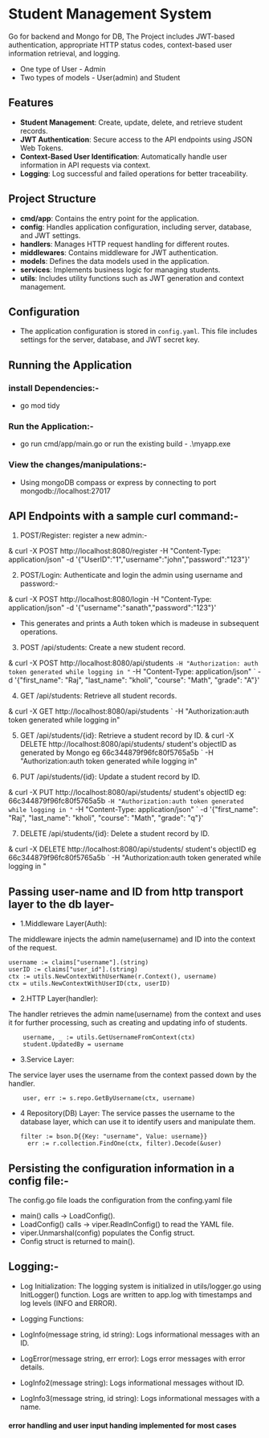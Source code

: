 # Student Management System
Go for backend and Mongo for DB,
The Project includes JWT-based authentication, appropriate HTTP status codes, context-based user information retrieval, and logging.
- One type of User - Admin
- Two types of models - User(admin) and Student

## Features

- **Student Management**: Create, update, delete, and retrieve student records.
- **JWT Authentication**: Secure access to the API endpoints using JSON Web Tokens.
- **Context-Based User Identification**: Automatically handle user information in API requests via context.
- **Logging**: Log successful and failed operations for better traceability.

## Project Structure

- **cmd/app**: Contains the entry point for the application.
- **config**: Handles application configuration, including server, database, and JWT settings.
- **handlers**: Manages HTTP request handling for different routes.
- **middlewares**: Contains middleware for JWT authentication.
- **models**: Defines the data models used in the application.
- **services**: Implements business logic for managing students.
- **utils**: Includes utility functions such as JWT generation and context management.

## Configuration

- The application configuration is stored in `config.yaml`. This file includes settings for the server, database, and JWT secret key.


## Running the Application

### install Dependencies:-
- go mod tidy

### Run the Application:-
- go run cmd/app/main.go
 or run the existing build - .\myapp.exe

### View the changes/manipulations:-
- Using mongoDB compass or express by connecting to port mongodb://localhost:27017

##  API Endpoints with a sample curl command:-

1. POST/Register: register a new admin:-

& curl -X POST http://localhost:8080/register -H "Content-Type: application/json" -d '{\"UserID\":\"1\",\"username\":\"john\",\"password\":\"123\"}'

2. POST/Login: Authenticate and login the admin using username and password:-

& curl -X POST http://localhost:8080/login -H "Content-Type: application/json" -d '{\"username\":\"sanath\",\"password\":\"123\"}'

- This generates and prints a Auth token which is madeuse in subsequent operations.

3. POST /api/students: Create a new student record.

& curl -X POST http://localhost:8080/api/students `
-H "Authorization: auth token generated while logging in " `
-H "Content-Type: application/json" `
-d '{\"first_name\": \"Raj\", \"last_name\": \"kholi\", \"course\": \"Math\", \"grade\": \"A\"}'


4. GET /api/students: Retrieve all student records.

& curl -X GET http://localhost:8080/api/students `
-H "Authorization:auth token generated while logging in"



5. GET /api/students/{id}: Retrieve a student record by ID.
& curl -X DELETE http://localhost:8080/api/students/  student's objectID as generated by Mongo eg   66c344879f96fc80f5765a5b `
-H "Authorization:auth token generated while logging in"



6. PUT /api/students/{id}: Update a student record by ID.

& curl -X PUT http://localhost:8080/api/students/  student's objectID eg:  66c344879f96fc80f5765a5b `
-H "Authorization:auth token generated while logging in " `
-H "Content-Type: application/json" `
-d '{\"first_name\": \"Raj\", \"last_name\": \"kholi\", \"course\": \"Math\", \"grade\": \"q\"}'


7. DELETE /api/students/{id}: Delete a student record by ID.

& curl -X DELETE http://localhost:8080/api/students/ student's objectID eg  66c344879f96fc80f5765a5b `
-H "Authorization:auth token generated while logging in "

## Passing user-name and ID from http transport layer to the db layer-

- 1.Middleware Layer(Auth):

The middleware injects the admin name(username) and ID into the context of the request.
```
username := claims["username"].(string)
userID := claims["user_id"].(string)
ctx := utils.NewContextWithUserName(r.Context(), username)
ctx = utils.NewContextWithUserID(ctx, userID)

```
- 2.HTTP Layer(handler):

The handler retrieves the admin name(username) from the context and uses it for further processing, such as creating and updating info of students.
```
	username, _ := utils.GetUsernameFromContext(ctx)
	student.UpdatedBy = username

```
- 3.Service Layer:

The service layer uses the username from the context passed down by the handler.
```
	user, err := s.repo.GetByUsername(ctx, username)
```
- 4 Repository(DB) Layer:
  The service passes the username to the database layer, which can use it to identify users and manipulate them.
  ```
  filter := bson.D{{Key: "username", Value: username}} 
	err := r.collection.FindOne(ctx, filter).Decode(&user)
  ```

## Persisting the configuration information in a config file:-
The config.go file loads the configuration from the confing.yaml file

- main() calls → LoadConfig().
- LoadConfig() calls → viper.ReadInConfig() to read the YAML file.
- viper.Unmarshal(config) populates the Config struct.
- Config struct is returned to main().

## Logging:-

- Log Initialization: The logging system is initialized in utils/logger.go using InitLogger() function. Logs are written to app.log with timestamps and log levels (INFO and ERROR).

- Logging Functions:

- LogInfo(message string, id string): Logs informational messages with an ID.
- LogError(message string, err error): Logs error messages with error details.
- LogInfo2(message string): Logs informational messages without ID.
- LogInfo3(message string, id string): Logs informational messages with a name.
####  error handling and user input handing implemented for most cases
